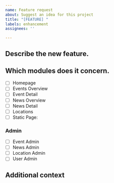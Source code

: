 ```yaml
---
name: Feature request
about: Suggest an idea for this project
title: "[FEATURE] "
labels: enhancement
assignees: ''

---
```


## Describe the new feature.


## Which modules does it concern.
- [ ] Homepage
- [ ] Events Overview
- [ ] Event Detail
- [ ] News Overview
- [ ] News Detail
- [ ] Locations
- [ ] Static Page: 
### Admin
- [ ] Event Admin
- [ ] News Admin
- [ ] Location Admin
- [ ] User Admin

## Additional context
